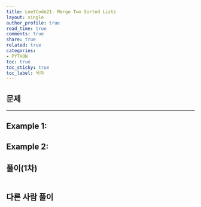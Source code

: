 ```yaml
---
title: LeetCode21: Merge Two Sorted Lists
layout: single
author_profile: true
read_time: true
comments: true
share: true
related: true
categories:
- PYTHON
toc: true
toc_sticky: true
toc_label: 목차
---
```


## 문제 


------


## Example 1:



## Example 2:



## 풀이(1차)
```python


```


## 다른 사람 풀이
```python

```

    